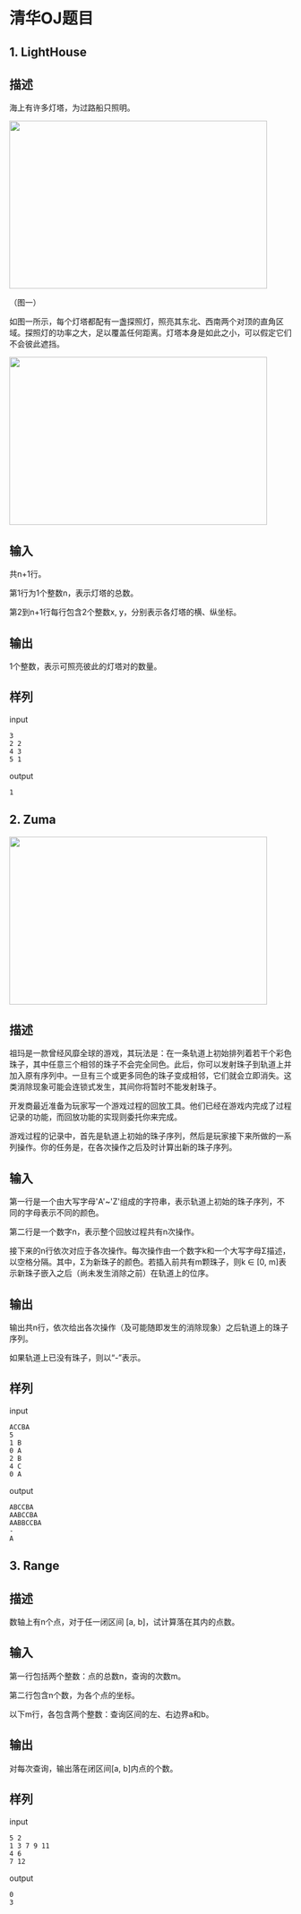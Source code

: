# 清华OJ题目

## 1. LightHouse

## 描述

海上有许多灯塔，为过路船只照明。

<img src="https://dsa.cs.tsinghua.edu.cn/oj/attachment/c6c8/c6c8562b88ed7fd518cacf0264ae624f59598ed7.png" width="460" height="300">

（图一）

如图一所示，每个灯塔都配有一盏探照灯，照亮其东北、西南两个对顶的直角区域。探照灯的功率之大，足以覆盖任何距离。灯塔本身是如此之小，可以假定它们不会彼此遮挡。

<img src="https://dsa.cs.tsinghua.edu.cn/oj/attachment/9d7f/9d7f16b4bddbee9795e12ba22fd7f88af5438aa6.png" width="460" height="300">

## 输入
共n+1行。

第1行为1个整数n，表示灯塔的总数。

第2到n+1行每行包含2个整数x, y，分别表示各灯塔的横、纵坐标。

## 输出

1个整数，表示可照亮彼此的灯塔对的数量。

## 样列
input
```
3
2 2
4 3
5 1
```
output
```
1
```

## 2. Zuma

<img src="https://dsa.cs.tsinghua.edu.cn/oj/attachment/39d0/39d0c6d89d99f25f06b6217f2bba86ea4747dd49.png" width="460" height="300">

## 描述

祖玛是一款曾经风靡全球的游戏，其玩法是：在一条轨道上初始排列着若干个彩色珠子，其中任意三个相邻的珠子不会完全同色。此后，你可以发射珠子到轨道上并加入原有序列中。一旦有三个或更多同色的珠子变成相邻，它们就会立即消失。这类消除现象可能会连锁式发生，其间你将暂时不能发射珠子。

开发商最近准备为玩家写一个游戏过程的回放工具。他们已经在游戏内完成了过程记录的功能，而回放功能的实现则委托你来完成。

游戏过程的记录中，首先是轨道上初始的珠子序列，然后是玩家接下来所做的一系列操作。你的任务是，在各次操作之后及时计算出新的珠子序列。


## 输入
第一行是一个由大写字母'A'~'Z'组成的字符串，表示轨道上初始的珠子序列，不同的字母表示不同的颜色。

第二行是一个数字n，表示整个回放过程共有n次操作。

接下来的n行依次对应于各次操作。每次操作由一个数字k和一个大写字母Σ描述，以空格分隔。其中，Σ为新珠子的颜色。若插入前共有m颗珠子，则k ∈ [0, m]表示新珠子嵌入之后（尚未发生消除之前）在轨道上的位序。

## 输出

输出共n行，依次给出各次操作（及可能随即发生的消除现象）之后轨道上的珠子序列。

如果轨道上已没有珠子，则以“-”表示。

## 样列
input
```
ACCBA
5
1 B
0 A
2 B
4 C
0 A
```
output
```
ABCCBA
AABCCBA
AABBCCBA
-
A
```

## 3. Range

## 描述

数轴上有n个点，对于任一闭区间 [a, b]，试计算落在其内的点数。

## 输入

第一行包括两个整数：点的总数n，查询的次数m。

第二行包含n个数，为各个点的坐标。

以下m行，各包含两个整数：查询区间的左、右边界a和b。

## 输出

对每次查询，输出落在闭区间[a, b]内点的个数。

## 样列
input
```
5 2
1 3 7 9 11
4 6
7 12
```
output
```
0
3
```
